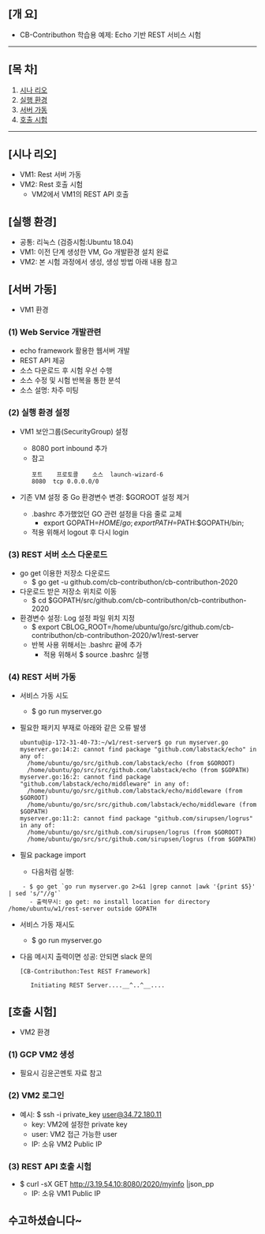 ## [개    요]
  - CB-Contributhon 학습용 예제: Echo 기반 REST 서비스 시험

***

## [목    차]

1. [시나 리오](#시나-리오)
2. [실행 환경](#실행-환경)
3. [서버 가동](#서버-가동)
4. [호출 시험](#호출-시험)

***

## [시나 리오]
  - VM1: Rest 서버 가동
  - VM2: Rest 호출 시험
    - VM2에서 VM1의 REST API 호출

## [실행 환경]

  - 공통: 리눅스 (검증시험:Ubuntu 18.04) 
  - VM1: 이전 단계 생성한 VM, Go 개발환경 설치 완료
  - VM2: 본 시험 과정에서 생성, 생성 방법 아래 내용 참고

## [서버 가동]
  - VM1 환경

### (1) Web Service 개발관련
  - echo framework 활용한 웹서버 개발
  - REST API 제공
  - 소스 다운로드 후 시험 우선 수행
  - 소스 수정 및 시험 반복을 통한 분석
  - 소스 설명: 차주 미팅 
  
### (2) 실행 환경 설정
  - VM1 보안그룹(SecurityGroup) 설정
    - 8080 port inbound 추가
    - 참고
      ```
      포트	프로토콜	소스	launch-wizard-6
      8080	tcp	0.0.0.0/0	
      ```
      
  - 기존 VM 설정 중 Go 환경변수 변경: $GOROOT 설정 제거
      - .bashrc 추가했었던 GO 관련 설정을 다음 줄로 교체
        - export GOPATH=$HOME/go; export PATH=$PATH:$GOPATH/bin;
      - 적용 위해서 logout 후 다시 login

### (3) REST 서버 소스 다운로드
  - go get 이용한 저장소 다운로드
	  - $ go get -u github.com/cb-contributhon/cb-contributhon-2020
  - 다운로드 받은 저장소 위치로 이동
	  - $ cd $GOPATH/src/github.com/cb-contributhon/cb-contributhon-2020
  - 환경변수 설정: Log 설정 파일 위치 지정
    - $ export CBLOG_ROOT=/home/ubuntu/go/src/github.com/cb-contributhon/cb-contributhon-2020/w1/rest-server
    - 반복 사용 위해서는 .bashrc 끝에 추가
      - 적용 위해서 $ source .bashrc 실행


### (4) REST 서버 가동
  - 서비스 가동 시도
	- $ go run myserver.go
  - 필요한 패키지 부재로 아래와 같은 오류 발생 

      ```
      ubuntu@ip-172-31-40-73:~/w1/rest-server$ go run myserver.go
      myserver.go:14:2: cannot find package "github.com/labstack/echo" in any of:
        /home/ubuntu/go/src/github.com/labstack/echo (from $GOROOT)
        /home/ubuntu/go/src/src/github.com/labstack/echo (from $GOPATH)
      myserver.go:16:2: cannot find package "github.com/labstack/echo/middleware" in any of:
        /home/ubuntu/go/src/github.com/labstack/echo/middleware (from $GOROOT)
        /home/ubuntu/go/src/src/github.com/labstack/echo/middleware (from $GOPATH)
      myserver.go:11:2: cannot find package "github.com/sirupsen/logrus" in any of:
        /home/ubuntu/go/src/github.com/sirupsen/logrus (from $GOROOT)
        /home/ubuntu/go/src/src/github.com/sirupsen/logrus (from $GOPATH)
      ```

  - 필요 package import
    - 다음처럼 실행: 
```    
    - $ go get `go run myserver.go 2>&1 |grep cannot |awk '{print $5}' | sed 's/"//g'`
      - 출력무시: go get: no install location for directory /home/ubuntu/w1/rest-server outside GOPATH
```      
  - 서비스 가동 재시도
	- $ go run myserver.go
  - 다음 메시지 출력이면 성공: 안되면 slack 문의

      ```
      [CB-Contributhon:Test REST Framework]

         Initiating REST Server....__^..^__....
      ```

## [호출 시험]
  - VM2 환경
  
### (1) GCP VM2 생성
  - 필요시 김윤곤멘토 자료 참고
  
### (2) VM2 로그인
  - 예시: $ ssh -i private_key user@34.72.180.11
    - key: VM2에 설정한 private key
    - user: VM2 접근 가능한 user
    - IP: 소유 VM2 Public IP
  
### (3) REST API 호출 시험
  - $ curl -sX GET http://3.19.54.10:8080/2020/myinfo |json_pp
    - IP: 소유 VM1 Public IP

## 수고하셨습니다~
